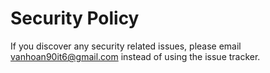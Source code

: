# Security Policy

If you discover any security related issues, please email vanhoan90it6@gmail.com instead of using the issue tracker.
